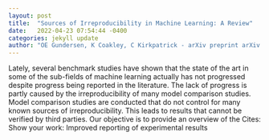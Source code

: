 ```yaml
---
layout: post
title:  "Sources of Irreproducibility in Machine Learning: A Review"
date:   2022-04-23 07:54:44 -0400
categories: jekyll update
author: "OE Gundersen, K Coakley, C Kirkpatrick - arXiv preprint arXiv:2204.07610, 2022"
---
```

Lately, several benchmark studies have shown that the state of the art in some of the sub-fields of machine learning actually has not progressed despite progress being reported in the literature. The lack of progress is partly caused by the irreproducibility of many model comparison studies. Model comparison studies are conducted that do not control for many known sources of irreproducibility. This leads to results that cannot be verified by third parties. Our objective is to provide an overview of the Cites: Show your work: Improved reporting of experimental results